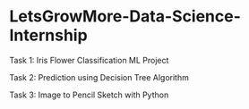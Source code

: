 # LetsGrowMore-Data-Science-Internship

Task 1: Iris Flower Classification ML Project

Task 2: Prediction using Decision Tree Algorithm

Task 3: Image to Pencil Sketch with Python
